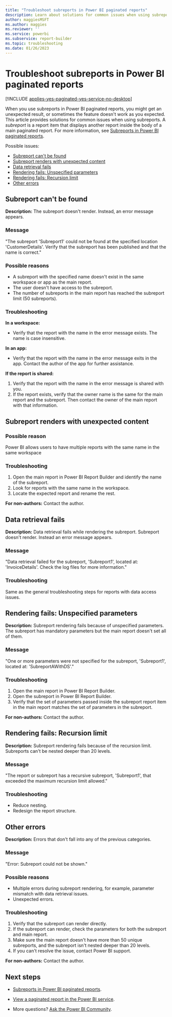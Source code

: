 ```yaml
---
title: "Troubleshoot subreports in Power BI paginated reports"
description: Learn about solutions for common issues when using subreports, which are report items inside a Power BI paginated report.
author: maggiesMSFT
ms.author: maggies
ms.reviewer: ''
ms.service: powerbi
ms.subservice: report-builder
ms.topic: troubleshooting
ms.date: 01/26/2023
---
```


# Troubleshoot subreports in Power BI paginated reports

[!INCLUDE [applies-yes-paginated-yes-service-no-desktop](../includes/applies-yes-paginated-yes-service-no-desktop.md)] 

When you use subreports in Power BI paginated reports, you might get an unexpected result, or sometimes the feature doesn't work as you expected. This article provides solutions for common issues when using subreports. A *subreport* is a report item that displays another report inside the body of a main paginated report. For more information, see [Subreports in Power BI paginated reports](subreports.md).

Possible issues:
- [Subreport can't be found](#subreport-cant-be-found)
- [Subreport renders with unexpected content](#subreport-renders-with-unexpected-content)
- [Data retrieval fails](#data-retrieval-fails)
- [Rendering fails: Unspecified parameters](#rendering-fails-unspecified-parameters)
- [Rendering fails: Recursion limit](#rendering-fails-recursion-limit)
- [Other errors](#other-errors)

## Subreport can't be found

**Description:** The subreport doesn't render. Instead, an error message appears.

### Message

"The subreport 'Subreport1' could not be found at the specified location 'CustomerDetails'. Verify that the subreport has been published and that the name is correct."

### Possible reasons

- A subreport with the specified name doesn't exist in the same workspace or app as the main report.
- The user doesn't have access to the subreport.
- The number of subreports in the main report has reached the subreport limit (50 subreports).

### Troubleshooting

**In a workspace:**

- Verify that the report with the name in the error message exists. The name is case insensitive.

**In an app:**

- Verify that the report with the name in the error message exits in the app. Contact the author of the app for further assistance.

**If the report is shared:**

1. Verify that the report with the name in the error message is shared with you.
2. If the report exists, verify that the owner name is the same for the main report and the subreport. Then contact the owner of the main report with that information.

## Subreport renders with unexpected content

### Possible reason

Power BI allows users to have multiple reports with the same name in the same workspace

### Troubleshooting

1. Open the main report in Power BI Report Builder and identify the name of the subreport.
2. Look for reports with the same name in the workspace.
3. Locate the expected report and rename the rest.

**For non-authors:** Contact the author.

## Data retrieval fails

**Description:** Data retrieval fails while rendering the subreport. Subreport doesn't render. Instead an error message appears.

### Message

"Data retrieval failed for the subreport, 'Subreport1', located at: 'InvoiceDetails'. Check the log files for more information."

### Troubleshooting

Same as the general troubleshooting steps for reports with data access issues.

## Rendering fails: Unspecified parameters

**Description:** Subreport rendering fails because of unspecified parameters. The subreport has mandatory parameters but the main report doesn't set all of them.

### Message 
"One or more parameters were not specified for the subreport, 'Subreport1', located at: 'SubreportAWithDS'."

### Troubleshooting

1. Open the main report in Power BI Report Builder.
2. Open the subreport in Power BI Report Builder.
3. Verify that the set of parameters passed inside the subreport report item in the main report matches the set of parameters in the subreport.

**For non-authors:** Contact the author.

## Rendering fails: Recursion limit

**Description:** Subreport rendering fails because of the recursion limit. Subreports can't be nested deeper than 20 levels.

### Message

"The report or subreport has a recursive subreport, 'Subreport1', that exceeded the maximum recursion limit allowed."

### Troubleshooting

- Reduce nesting.
- Redesign the report structure.

## Other errors

**Description:** Errors that don't fall into any of the previous categories.

### Message

"Error: Subreport could not be shown."

### Possible reasons

- Multiple errors during subreport rendering, for example, parameter mismatch with data retrieval issues.
- Unexpected errors.

### Troubleshooting

1. Verify that the subreport can render directly.
2. If the subreport can render, check the parameters for both the subreport and main report.
3. Make sure the main report doesn't have more than 50 unique subreports, and the subreport isn't nested deeper than 20 levels.
4. If you can't resolve the issue, contact Power BI support.

**For non-authors:** Contact the author.

## Next steps

- [Subreports in Power BI paginated reports](subreports.md).

- [View a paginated report in the Power BI service](../consumer/paginated-reports-view-power-bi-service.md).

- More questions? [Ask the Power BI Community](https://community.powerbi.com/).
